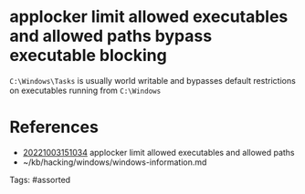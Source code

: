 # applocker limit allowed executables and allowed paths bypass executable blocking
`C:\Windows\Tasks` is usually world writable and bypasses default restrictions on executables running from `C:\Windows`

# References
- [20221003151034](/zet/20221003151034/README.md) applocker limit allowed executables and allowed paths
- ~/kb/hacking/windows/windows-information.md

Tags:
    #assorted
